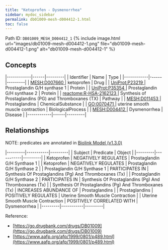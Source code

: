 ```yaml
---
title: "Ketoprofen - Dysmenorrhea"
sidebar: mydoc_sidebar
permalink: db01009-mesh-d004412-1.html
toc: false 
---
```



Path ID: `DB01009_MESH_D004412_1`
{% include image.html url="images/db01009-mesh-d004412-1.png" file="db01009-mesh-d004412-1.png" alt="db01009-mesh-d004412-1" %}

## Concepts

|------------|------|---------|
| Identifier | Name | Type    |
|------------|------|---------|
| <a href="https://identifiers.org/MESH:D007660">MESH:D007660 </a> | ketoprofen | Drug |
| <a href="https://identifiers.org/UniProt:P23219">UniProt:P23219 </a> | Prostaglandin G/H synthase 1 | Protein |
| <a href="https://identifiers.org/UniProt:P35354">UniProt:P35354 </a> | Prostaglandin G/H synthase 2 | Protein |
| <a href="https://identifiers.org/reactome:R-HSA-2162123">reactome:R-HSA-2162123 </a> | Synthesis of Prostaglandins (PG) and Thromboxanes (TX) | Pathway |
| <a href="https://identifiers.org/MESH:D011453">MESH:D011453 </a> | Prostaglandins | ChemicalSubstance |
| <a href="https://identifiers.org/GO:0070471">GO:0070471 </a> | uterine smooth muscle contraction | BiologicalProcess |
| <a href="https://identifiers.org/MESH:D004412">MESH:D004412 </a> | Dysmenorrhea | Disease |
|------------|------|---------|

## Relationships


NOTE: predicates are annotated in <a href="https://github.com/biolink/biolink-model/releases/tag/v1.3.0">Biolink Model (v1.3.0)</a>

|---------|-----------|---------|
| Subject | Predicate | Object  |
|---------|-----------|---------|
| Ketoprofen | NEGATIVELY REGULATES | Prostaglandin G/H Synthase 1 |
| Ketoprofen | NEGATIVELY REGULATES | Prostaglandin G/H Synthase 2 |
| Prostaglandin G/H Synthase 1 | PARTICIPATES IN | Synthesis Of Prostaglandins (Pg) And Thromboxanes (Tx) |
| Prostaglandin G/H Synthase 2 | PARTICIPATES IN | Synthesis Of Prostaglandins (Pg) And Thromboxanes (Tx) |
| Synthesis Of Prostaglandins (Pg) And Thromboxanes (Tx) | INCREASES ABUNDANCE OF | Prostaglandins |
| Prostaglandins | POSITIVELY REGULATES | Uterine Smooth Muscle Contraction |
| Uterine Smooth Muscle Contraction | POSITIVELY CORRELATED WITH | Dysmenorrhea |
|---------|-----------|---------|

Reference: 
  - [https://go.drugbank.com/drugs/DB01009](https://go.drugbank.com/drugs/DB01009)
  - [https://www.aafp.org/afp/1999/0801/p489.html](https://www.aafp.org/afp/1999/0801/p489.html)
